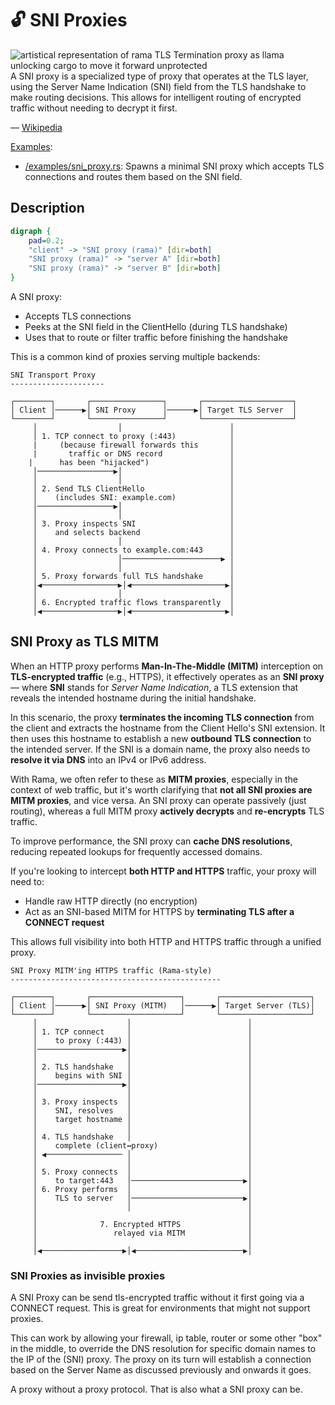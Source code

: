 # 🔓 SNI Proxies

<div class="book-article-intro">
    <img src="../img/proxy_llama_tls.jpeg" alt="artistical representation of rama TLS Termination proxy as llama unlocking cargo to move it forward unprotected">
    <div>
        A SNI proxy is a specialized type of proxy that operates at the TLS layer, using the Server Name Indication (SNI) field from the TLS handshake to make routing decisions. This allows for intelligent routing of encrypted traffic without needing to decrypt it first.
        <p>— <a href="https://en.wikipedia.org/wiki/Server_Name_Indication">Wikipedia</a></p>
    </div>
</div>

[Examples](https://github.com/plabayo/rama/tree/main/examples):

- [/examples/sni_proxy.rs](https://github.com/plabayo/rama/tree/main/examples/sni_proxy.rs):
  Spawns a minimal SNI proxy which accepts TLS connections and routes them based on the SNI field.

## Description

<div class="book-article-image-center">

```dot process
digraph {
    pad=0.2;
    "client" -> "SNI proxy (rama)" [dir=both]
    "SNI proxy (rama)" -> "server A" [dir=both]
    "SNI proxy (rama)" -> "server B" [dir=both]
}
```

</div>

A SNI proxy:
* Accepts TLS connections
* Peeks at the SNI field in the ClientHello (during TLS handshake)
* Uses that to route or filter traffic before finishing the handshake

This is a common kind of proxies serving multiple backends:

```plaintext
SNI Transport Proxy
---------------------

┌────────┐       ┌────────────────┐       ┌────────────────────┐
│ Client │──────▶│ SNI Proxy      │──────▶│ Target TLS Server  │
└────────┘       └────────────────┘       └────────────────────┘
     │                  │                        │
     │ 1. TCP connect to proxy (:443)            │
     |     (because firewall forwards this       │
     |       traffic or DNS record               │
    |      has been "hijacked")                  │
     │─────────────────▶│                        │
     │                  │                        │
     │ 2. Send TLS ClientHello                   │
     │    (includes SNI: example.com)            │
     │─────────────────▶│                        │
     │                  │                        │
     │ 3. Proxy inspects SNI                     │
     │    and selects backend                    │
     │                  │                        │
     │ 4. Proxy connects to example.com:443      │
     │                  │──────────────────────▶ │
     │                  │                        │
     │ 5. Proxy forwards full TLS handshake      │
     │◀─────────────────▶│◀─────────────────────▶│
     │                  │                        │
     │ 6. Encrypted traffic flows transparently  │
     │◀─────────────────▶│◀─────────────────────▶│
```

## SNI Proxy as TLS MITM

When an HTTP proxy performs **Man-In-The-Middle (MITM)** interception on **TLS-encrypted traffic** (e.g., HTTPS), it effectively operates as an **SNI proxy** — where **SNI** stands for *Server Name Indication*, a TLS extension that reveals the intended hostname during the initial handshake.

In this scenario, the proxy **terminates the incoming TLS connection** from the client and extracts the hostname from the Client Hello's SNI extension. It then uses this hostname to establish a new **outbound TLS connection** to the intended server. If the SNI is a domain name, the proxy also needs to **resolve it via DNS** into an IPv4 or IPv6 address.

With Rama, we often refer to these as **MITM proxies**, especially in the context of web traffic, but it's worth clarifying that **not all SNI proxies are MITM proxies**, and vice versa. An SNI proxy can operate passively (just routing), whereas a full MITM proxy **actively decrypts** and **re-encrypts** TLS traffic.

To improve performance, the SNI proxy can **cache DNS resolutions**, reducing repeated lookups for frequently accessed domains.

If you're looking to intercept **both HTTP and HTTPS** traffic, your proxy will need to:
- Handle raw HTTP directly (no encryption)
- Act as an SNI-based MITM for HTTPS by **terminating TLS after a CONNECT request**

This allows full visibility into both HTTP and HTTPS traffic through a unified proxy.

```plaintext
SNI Proxy MITM'ing HTTPS traffic (Rama-style)
-----------------------------------------------

┌────────┐       ┌────────────────────┐       ┌────────────────────┐
│ Client │──────▶│ SNI Proxy (MITM)   │──────▶│ Target Server (TLS)│
└────────┘       └────────────────────┘       └────────────────────┘
     │                    │                          │
     │ 1. TCP connect     │                          │
     │    to proxy (:443) │                          │
     │───────────────────▶│                          │
     │                    │                          │
     │ 2. TLS handshake   │                          │
     │    begins with SNI │                          │
     │───────────────────▶│                          │
     │                    │                          │
     │ 3. Proxy inspects  │                          │
     │    SNI, resolves   │                          │
     │    target hostname │                          │
     │                    │                          │
     │ 4. TLS handshake   │                          │
     │    complete (client↔proxy)                    │
     │ ◀───────────────── │                          │
     │                    │                          │
     │ 5. Proxy connects  │                          │
     │    to target:443   │─────────────────────────▶│
     │ 6. Proxy performs  │                          │
     │    TLS to server   │─────────────────────────▶│
     │                    │                          │
     │                                               │
     │              7. Encrypted HTTPS               │
     │                 relayed via MITM              │
     │                                               │
     │◀──────────────────▶│◀────────────────────────▶│
```

### SNI Proxies as invisible proxies

A SNI Proxy can be send tls-encrypted traffic without it first going
via a CONNECT request. This is great for environments that might not
support proxies.

This can work by allowing your firewall, ip table, router or some other "box" in the middle,
to override the DNS resolution for specific domain names
to the IP of the (SNI) proxy. The proxy on its turn will establish a connection
based on the Server Name as discussed previously and onwards it goes.

A proxy without a proxy protocol. That is also what a SNI proxy can be.
